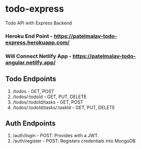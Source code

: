 # todo-express
Todo API with Express Backend

### Heroku End Point - https://patelmalav-todo-express.herokuapp.com/
### Will Connect Netlify App - https://patelmalav-todo-angular.netlify.app/

## Todo Endpoints
1. /todos - GET, POST
2. /todos/:todoId - GET, PUT, DELETE
3. /todos/:todoId/tasks - GET, POST
4. /todos/:todoId/tasks/:taskId - GET, PUT, DELETE

## Auth Endpoints

1. /auth/login - POST: Provides with a JWT.
2. /auth/register - POST: Registers credentials into MongoDB

